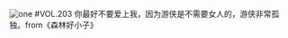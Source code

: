 ![one](http://image.wufazhuce.com/FvUjps_P-xOxolHd6QnYFdqpmwZh)
#VOL.203
你最好不要爱上我，因为游侠是不需要女人的，游侠非常孤独。from《森林好小子》